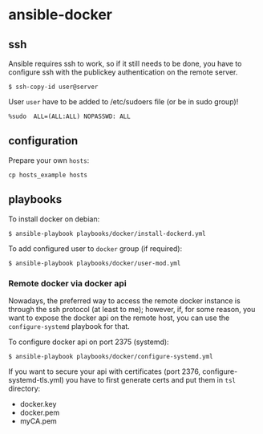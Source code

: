 # ansible-docker


## ssh

Ansible requires ssh to work, so if it still needs to be done, you have to configure ssh with the publickey authentication on the remote server.

	$ ssh-copy-id user@server

User `user` have to be added to /etc/sudoers file (or be in sudo group)!

	%sudo  ALL=(ALL:ALL) NOPASSWD: ALL

## configuration

Prepare your own `hosts`:

```
cp hosts_example hosts
```



## playbooks

To install docker on debian:

	$ ansible-playbook playbooks/docker/install-dockerd.yml

To add configured user to `docker` group (if required):

```
$ ansible-playbook playbooks/docker/user-mod.yml
```



### Remote docker via docker api

Nowadays, the preferred way to access the remote docker instance is through the ssh protocol (at least to me); however, if, for some reason, you want to expose the docker api on the remote host, you can use the `configure-systemd` playbook for that.

To configure docker api on port 2375 (systemd):

	$ ansible-playbook playbooks/docker/configure-systemd.yml

If you want to secure your api with certificates (port 2376, configure-systemd-tls.yml) you have to first generate certs and put them in `tsl` directory:

- docker.key
- docker.pem
- myCA.pem

